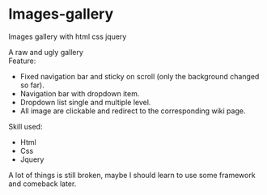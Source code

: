 # Images-gallery
Images gallery with html css jquery

A raw and ugly gallery <br>
Feature:
- Fixed navigation bar and sticky on scroll (only the background changed so far).
- Navigation bar with dropdown item.
- Dropdown list single and multiple level.
- All image are clickable and redirect to the corresponding wiki page.

Skill used:
- Html
- Css
- Jquery

A lot of things is still broken, maybe I should learn to use some framework and comeback later.
